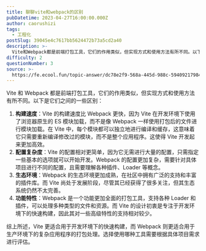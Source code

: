 ```yaml
---
title: 聊聊vite和webpack的区别
pubDatetime: 2023-04-27T16:00:00.000Z
author: caorushizi
tags:
  - 工程化
postSlug: 39045e4c7617bb5624472b73a5cd2a40
description: >-
  Vite和Webpack都是前端打包工具，它们的作用类似，但实现方式和使用方法有所不同。以下是它们之间的一些区别：1.**构建速度**：Vite的构建速度比Webpack更快，因为Vite在开发环境下
difficulty: 2
questionNumber: 3
source: >-
  https://fe.ecool.fun/topic-answer/dc78e2f9-568a-445d-988c-594092179848?orderBy=updateTime&order=desc&tagId=28
---
```


Vite 和 Webpack 都是前端打包工具，它们的作用类似，但实现方式和使用方法有所不同。以下是它们之间的一些区别：

1.  **构建速度**：Vite 的构建速度比 Webpack 更快，因为 Vite 在开发环境下使用了浏览器原生的 ES 模块加载，而不是像 Webpack 一样使用打包后的文件进行模块加载。在 Vite 中，每个模块都可以独立地进行编译和缓存，这意味着它只需要重新编译修改过的模块，而不是整个应用程序。这使得 Vite 开发起来更加高效。
2.  **配置复杂度**：Vite 的配置相对更简单，因为它无需进行大量的配置，只需指定一些基本的选项就可以开始开发。Webpack 的配置更加复杂，需要针对具体项目进行不同的配置，且需要理解各种插件、Loader 等概念。
3.  **生态环境**：Webpack 的生态环境更加成熟，在社区中拥有广泛的支持和丰富的插件库。而 Vite 尚处于发展阶段，尽管其已经获得了很多关注，但其生态系统仍然不太完善。
4.  **功能特性**：Webpack 是一个功能更加全面的打包工具，支持各种 Loader 和插件，可以处理多种类型的文件和资源。而 Vite 的设计初衷是专注于开发环境下的快速构建，因此其对一些高级特性的支持相对较少。

综上所述，Vite 更适合用于开发环境下的快速构建，而 Webpack 则更适合用于生产环境下的复杂应用程序的打包处理。选择使用哪种工具需要根据具体项目需求进行评估。
